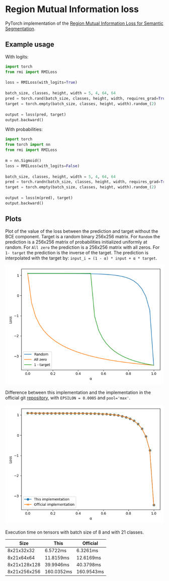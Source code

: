 # Region Mutual Information loss
PyTorch implementation of the [Region Mutual Information Loss for Semantic Segmentation](https://arxiv.org/abs/1910.12037).

## Example usage

With logits:
```python
import torch
from rmi import RMILoss

loss = RMILoss(with_logits=True)

batch_size, classes, height, width = 5, 4, 64, 64
pred = torch.rand(batch_size, classes, height, width, requires_grad=True)
target = torch.empty(batch_size, classes, height, width).random_(2)

output = loss(pred, target)
output.backward()
```

With probabilities:
```python
import torch
from torch import nn
from rmi import RMILoss

m = nn.Sigmoid()
loss = RMILoss(with_logits=False)

batch_size, classes, height, width = 5, 4, 64, 64
pred = torch.randn(batch_size, classes, height, width, requires_grad=True)
target = torch.empty(batch_size, classes, height, width).random_(2)

output = loss(m(pred), target)
output.backward()
```

## Plots
Plot of the value of the loss between the prediction and target without the BCE component. 
Target is a random binary 256x256 matrix.
For `Random` the prediction is a 256x256 matrix of probabilities initialized uniformly at random.
For `All zero` the prediction is a 256x256 matrix with all zeros.
For `1- target`  the prediction is the inverse of the target.
The prediction is interpolated with the target by: `input_i = (1 - α) * input + α * target`.

![loss](imgs/loss.png)

Difference between this implementation and the implementation in the official git [repository](https://github.com/ZJULearning/RMI), with `EPSILON = 0.0005` and `pool='max'`.

![diff](imgs/diff.png)

Execution time on tensors with batch size of 8 and with 21 classes.  

| Size | This | Official |
|---|---|---|
| 8x21x32x32 | 6.5722ms | 6.3261ms |
| 8x21x64x64 | 11.8159ms | 12.6169ms |
| 8x21x128x128 | 39.9946ms | 40.3798ms |
| 8x21x256x256 | 160.0352ms | 160.9543ms |
